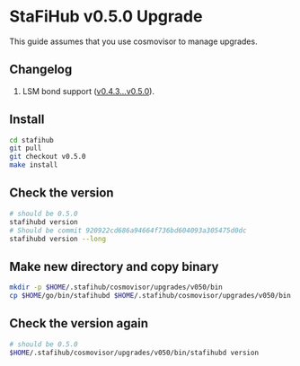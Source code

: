 # StaFiHub v0.5.0 Upgrade

This guide assumes that you use cosmovisor to manage upgrades.

## Changelog

1. LSM bond support ([v0.4.3...v0.5.0](https://github.com/stafihub/stafihub/compare/v0.4.3...v0.5.0)).

## Install

```bash
cd stafihub
git pull
git checkout v0.5.0
make install
```

## Check the version

```bash
# should be 0.5.0
stafihubd version
# Should be commit 920922cd686a94664f736bd604093a305475d0dc
stafihubd version --long
```

## Make new directory and copy binary

```bash
mkdir -p $HOME/.stafihub/cosmovisor/upgrades/v050/bin
cp $HOME/go/bin/stafihubd $HOME/.stafihub/cosmovisor/upgrades/v050/bin
```

## Check the version again

```bash
# should be 0.5.0
$HOME/.stafihub/cosmovisor/upgrades/v050/bin/stafihubd version
```

